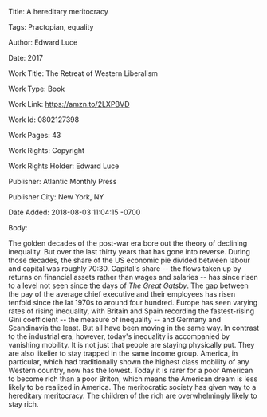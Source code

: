Title:  A hereditary meritocracy

Tags:   Practopian, equality

Author: Edward Luce

Date:   2017

Work Title: The Retreat of Western Liberalism

Work Type: Book

Work Link: https://amzn.to/2LXPBVD

Work Id: 0802127398

Work Pages: 43

Work Rights: Copyright

Work Rights Holder: Edward Luce

Publisher: Atlantic Monthly Press

Publisher City: New York, NY

Date Added: 2018-08-03 11:04:15 -0700

Body: 

The golden decades of the post-war era bore out the theory of declining inequality. But over the last thirty years that has gone into reverse. During those decades, the share of the US economic pie divided between labour and capital was roughly 70:30. Capital's share -- the flows taken up by returns on financial assets rather than wages and salaries -- has since risen to a level not seen since the days of *The Great Gatsby*. The gap between the pay of the average chief executive and their employees has risen tenfold since the lat 1970s to around four hundred. Europe has seen varying rates of rising inequality, with Britain and Spain recording the fastest-rising Gini coefficient -- the measure of inequality -- and Germany and Scandinavia the least. But all have been moving in the same way. In contrast to the industrial era, however, today's inequality is accompanied by vanishing mobility. It is not just that people are staying physically put. They are also likelier to stay trapped in the same income group. America, in particular, which had traditionally shown the highest class mobility of any Western country, now has the lowest. Today it is rarer for a poor American to become rich than a poor Briton, which means the American dream is less likely to be realized in America. The meritocratic society has given way to a hereditary meritocracy. The children of the rich are overwhelmingly likely to stay rich. 

